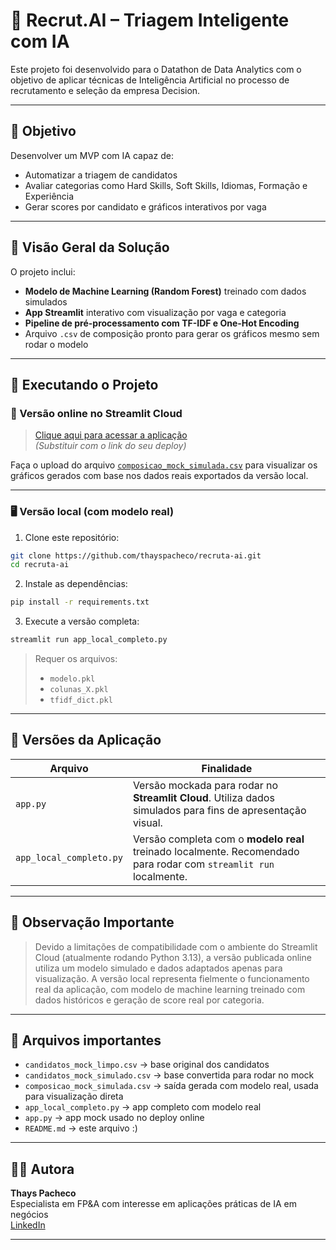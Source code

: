 # 🤖 Recrut.AI – Triagem Inteligente com IA

Este projeto foi desenvolvido para o Datathon de Data Analytics com o objetivo de aplicar técnicas de Inteligência Artificial no processo de recrutamento e seleção da empresa Decision.

---

## 🎯 Objetivo

Desenvolver um MVP com IA capaz de:

- Automatizar a triagem de candidatos
- Avaliar categorias como Hard Skills, Soft Skills, Idiomas, Formação e Experiência
- Gerar scores por candidato e gráficos interativos por vaga

---

## 🧠 Visão Geral da Solução

O projeto inclui:

- **Modelo de Machine Learning (Random Forest)** treinado com dados simulados
- **App Streamlit** interativo com visualização por vaga e categoria
- **Pipeline de pré-processamento com TF-IDF e One-Hot Encoding**
- Arquivo `.csv` de composição pronto para gerar os gráficos mesmo sem rodar o modelo

---

## 🚀 Executando o Projeto

### 🔗 Versão online no Streamlit Cloud

> [Clique aqui para acessar a aplicação](https://recrutai.streamlit.app)  
> *(Substituir com o link do seu deploy)*

Faça o upload do arquivo [`composicao_mock_simulada.csv`](./composicao_mock_simulada.csv) para visualizar os gráficos gerados com base nos dados reais exportados da versão local.

---

### 🖥️ Versão local (com modelo real)

1. Clone este repositório:
```bash
git clone https://github.com/thayspacheco/recruta-ai.git
cd recruta-ai
```

2. Instale as dependências:
```bash
pip install -r requirements.txt
```

3. Execute a versão completa:
```bash
streamlit run app_local_completo.py
```

> Requer os arquivos:
> - `modelo.pkl`
> - `colunas_X.pkl`
> - `tfidf_dict.pkl`

---

## 🔀 Versões da Aplicação

| Arquivo                 | Finalidade                                                                 |
|-------------------------|----------------------------------------------------------------------------|
| `app.py`                | Versão mockada para rodar no **Streamlit Cloud**. Utiliza dados simulados para fins de apresentação visual. |
| `app_local_completo.py` | Versão completa com o **modelo real** treinado localmente. Recomendado para rodar com `streamlit run` localmente. |

---

## 🧠 Observação Importante

> Devido a limitações de compatibilidade com o ambiente do Streamlit Cloud (atualmente rodando Python 3.13), a versão publicada online utiliza um modelo simulado e dados adaptados apenas para visualização.
> A versão local representa fielmente o funcionamento real da aplicação, com modelo de machine learning treinado com dados históricos e geração de score real por categoria.

---

## 📁 Arquivos importantes

- `candidatos_mock_limpo.csv` → base original dos candidatos
- `candidatos_mock_simulado.csv` → base convertida para rodar no mock
- `composicao_mock_simulada.csv` → saída gerada com modelo real, usada para visualização direta
- `app_local_completo.py` → app completo com modelo real
- `app.py` → app mock usado no deploy online
- `README.md` → este arquivo :)

---

## 🙋‍♀️ Autora

**Thays Pacheco**  
Especialista em FP&A com interesse em aplicações práticas de IA em negócios  
[LinkedIn](https://www.linkedin.com/in/thayspacheco)

---